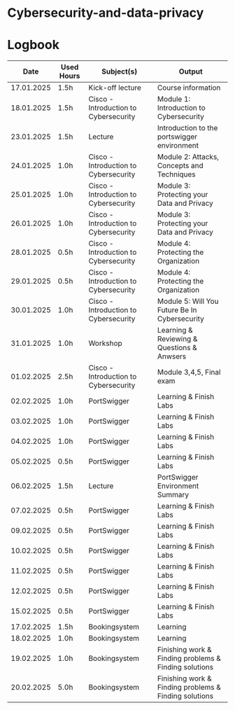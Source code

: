 # Cybersecurity-and-data-privacy
# Logbook

| Date       | Used Hours | Subject(s)                              | Output                                         |
|------------|------------|--------------------------------|-----------------------------------------------|
| 17.01.2025 | 1.5h       | Kick-off lecture         | Course information    |
| 18.01.2025 | 1.5h       | Cisco - Introduction to Cybersecurity | Module 1: Introduction to Cybersecurity      |
| 23.01.2025 | 1.5h       | Lecture                    | Introduction to the portswigger environment  |
| 24.01.2025 | 1.0h       | Cisco - Introduction to Cybersecurity | Module 2: Attacks, Concepts and Techniques   |
| 25.01.2025 | 1.0h       | Cisco - Introduction to Cybersecurity | Module 3: Protecting your Data and Privacy   |
| 26.01.2025 | 1.0h       | Cisco - Introduction to Cybersecurity | Module 3: Protecting your Data and Privacy   |
| 28.01.2025 | 0.5h       | Cisco - Introduction to Cybersecurity | Module 4: Protecting the Organization   |
| 29.01.2025 | 0.5h       | Cisco - Introduction to Cybersecurity | Module 4: Protecting the Organization   |
| 30.01.2025 | 1.0h       | Cisco - Introduction to Cybersecurity | Module 5: Will You Future Be In Cybersecurity   |
| 31.01.2025 | 1.0h       | Workshop | Learning & Reviewing & Questions & Anwsers   |
| 01.02.2025 | 2.5h       | Cisco - Introduction to Cybersecurity | Module 3,4,5,  Final exam  |
| 02.02.2025 | 1.0h       | PortSwigger | Learning & Finish Labs|
| 03.02.2025 | 1.0h       | PortSwigger | Learning & Finish Labs  |
| 04.02.2025 | 1.0h       | PortSwigger | Learning & Finish Labs  |
| 05.02.2025 | 0.5h       | PortSwigger | Learning & Finish Labs |
| 06.02.2025 | 1.5h       | Lecture | PortSwigger Environment Summary  |
| 07.02.2025 | 0.5h       | PortSwigger | Learning & Finish Labs |
| 09.02.2025 | 0.5h       | PortSwigger | Learning & Finish Labs |
| 10.02.2025 | 0.5h       | PortSwigger | Learning & Finish Labs |
| 11.02.2025 | 0.5h       | PortSwigger | Learning & Finish Labs |
| 12.02.2025 | 0.5h       | PortSwigger | Learning & Finish Labs |
| 15.02.2025 | 0.5h       | PortSwigger | Learning & Finish Labs |
| 17.02.2025 | 1.5h       | Bookingsystem | Learning |
| 18.02.2025 | 1.0h       | Bookingsystem | Learning |
| 19.02.2025 | 1.0h       | Bookingsystem | Finishing work & Finding problems & Finding solutions|
| 20.02.2025 | 5.0h       | Bookingsystem | Finishing work & Finding problems & Finding solutions|
